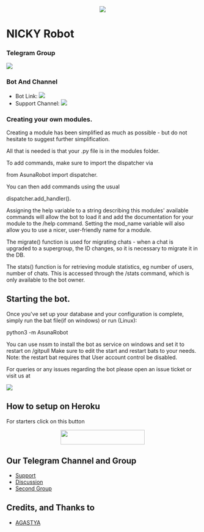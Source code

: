 <p align="center">
  <img src="https://telegra.ph/file/0474e55f788e2a690ac97.jpg">
</p>

# NICKY Robot

### Telegram Group
<p align="left">
<a href="https://t.me/OFFICIAL_OLYMPUS" alt="Telegram!"> <img src="https://aleen42.github.io/badges/src/telegram.svg" /> </a>

### Bot And Channel 
* Bot Link:  <a href="http://t.me/nicky_robot" alt="nicky_robot"> <img src="https://img.shields.io/badge/%F0%9F%A4%96%20-nicky_robot" /> </a>
* Support Channel: <a  href="https://t.me/nicky_log" alt="Help Centre Logs"> <img  src="https://img.shields.io/badge/%F0%9F%92%A1-nicky_log%20Log%20Channel-9cf" /> </a>

### Creating your own modules.

Creating a module has been simplified as much as possible - but do not hesitate to suggest further simplification.

All that is needed is that your .py file is in the modules folder.

To add commands, make sure to import the dispatcher via

from AsunaRobot import dispatcher.

You can then add commands using the usual

dispatcher.add_handler().

Assigning the help variable to a string describing this modules' available
commands will allow the bot to load it and add the documentation for
your module to the /help command. Setting the mod_name variable will also allow you to use a nicer, user-friendly name for a module.

The migrate() function is used for migrating chats - when a chat is upgraded to a supergroup, the ID changes, so 
it is necessary to migrate it in the DB.

The stats() function is for retrieving module statistics, eg number of users, number of chats. This is accessed 
through the /stats command, which is only available to the bot owner.

## Starting the bot.

Once you've set up your database and your configuration is complete, simply run the bat file(if on windows) or run (Linux):

python3 -m AsunaRobot

You can use nssm to install the bot as service on windows and set it to restart on /gitpull 
Make sure to edit the start and restart bats to your needs. 
Note: the restart bat requires that User account control be disabled.

For queries or any issues regarding the bot please open an issue ticket or visit us at <p align="left">
<a href="https://t.me/snow_white_support" alt="Telegram!"> <img src="https://aleen42.github.io/badges/src/telegram.svg" /> </a>

## How to setup on Heroku 
For starters click on this button 

<p align="center"><a href="https://heroku.com/deploy?template=https://github.com/subhodip420/NICKY-ROBOT"> <img src="https://img.shields.io/badge/Deploy%20To%20Heroku-black?style=for-the-badge&logo=heroku" width="220" height="38.45"/></a></p>


## Our Telegram Channel and Group

* [Support](https://telegram.dog/OFFICIAL_OLYMPUS)
* [Discussion](https://telegram.dog/OFFICIAL_OLYMPUS)
* [Second Group](https://telegram.dog/nicky_log)

## Credits, and Thanks to 
*   [AGASTYA](https://telegram.dog/official_smile_of_your_face)
